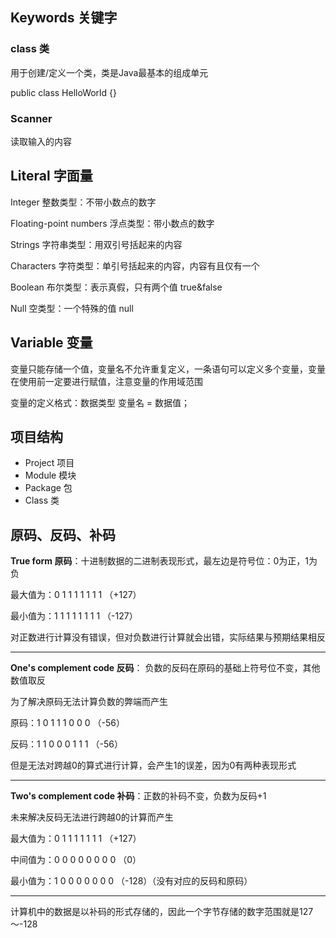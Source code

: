 ## Keywords 关键字

### class 类

用于创建/定义一个类，类是Java最基本的组成单元

public class HelloWorld {}

### Scanner

读取输入的内容

## Literal 字面量

Integer 整数类型：不带小数点的数字

Floating-point numbers 浮点类型：带小数点的数字

Strings 字符串类型：用双引号括起来的内容

Characters 字符类型：单引号括起来的内容，内容有且仅有一个

Boolean 布尔类型：表示真假，只有两个值 true&false

Null 空类型：一个特殊的值 null

## Variable 变量

变量只能存储一个值，变量名不允许重复定义，一条语句可以定义多个变量，变量在使用前一定要进行赋值，注意变量的作用域范围

变量的定义格式：数据类型 变量名 = 数据值；

## 项目结构

- Project 项目
- Module 模块
- Package 包
- Class 类

## 原码、反码、补码

**True form 原码**：十进制数据的二进制表现形式，最左边是符号位：0为正，1为负

最大值为：0 1 1 1 1 1 1 1 （+127）

最小值为：1 1 1 1 1 1 1 1 （-127）

对正数进行计算没有错误，但对负数进行计算就会出错，实际结果与预期结果相反

-----

**One's complement code 反码**： 负数的反码在原码的基础上符号位不变，其他数值取反

为了解决原码无法计算负数的弊端而产生

原码：1 0 1 1 1 0 0 0 （-56）

反码：1 1 0 0 0 1 1 1 （-56）

但是无法对跨越0的算式进行计算，会产生1的误差，因为0有两种表现形式

-----

**Two's complement code 补码**：正数的补码不变，负数为反码+1

未来解决反码无法进行跨越0的计算而产生

最大值为：0 1 1 1 1 1 1 1 （+127）

中间值为：0 0 0 0 0 0 0 0 （0）

最小值为：1 0 0 0 0 0 0 0 （-128）（没有对应的反码和原码）

-----

计算机中的数据是以补码的形式存储的，因此一个字节存储的数字范围就是127～-128

